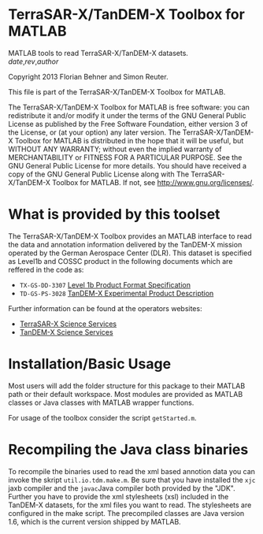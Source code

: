 TerraSAR-X/TanDEM-X Toolbox for MATLAB
======================================

MATLAB tools to read TerraSAR-X/TanDEM-X datasets.  
$date$,$rev$,$author$

Copyright 2013 Florian Behner and Simon Reuter.

This file is part of the TerraSAR-X/TanDEM-X Toolbox for MATLAB.

The TerraSAR-X/TanDEM-X Toolbox for MATLAB is free software: you can redistribute it and/or modify it under the terms of the GNU General Public License as published by the Free Software Foundation, either version 3 of the License, or (at your option) any later version.
The TerraSAR-X/TanDEM-X Toolbox for MATLAB is distributed in the hope that it will be useful, but WITHOUT ANY WARRANTY; without even the implied warranty of MERCHANTABILITY or FITNESS FOR A PARTICULAR PURPOSE. See the GNU General Public License for more details.
You should have received a copy of the GNU General Public License along with The TerraSAR-X/TanDEM-X Toolbox for MATLAB. If not, see http://www.gnu.org/licenses/.

What is provided by this toolset
================================

The TerraSAR-X/TanDEM-X Toolbox provides an MATLAB interface to read the data and annotation information delivered by the TanDEM-X mission operated by the German Aerospace Center (DLR). This dataset is specified as Level1b and COSSC product in the following documents which are reffered in the code as:
* `TX-GS-DD-3307` [Level 1b Product Format Specification](http://sss.terrasar-x.dlr.de/pdfs/TX-GS-DD-3307.pdf)
* `TD-GS-PS-3028` [TanDEM-X Experimental Product Description](https://tandemx-science.dlr.de/pdfs/TD-GS-PS-3028_TanDEM-X-Experimental-Product-Description_1.2.pdf)

Further information can be found at the operators websites:
* [TerraSAR-X Science Services](http://sss.terrasar-x.dlr.de "Further information concerning SAR image products")  
* [TanDEM-X Science Services](https://tandemx-science.dlr.de "Further information concerning interferometric SAR products")

Installation/Basic Usage
========================

Most users will add the folder structure for this package to their MATLAB path or their default workspace. Most modules are provided as MATLAB classes or Java classes with MATLAB wrapper functions.

For usage of the toolbox consider the script `getStarted.m`.

Recompiling the Java class binaries
===================================
To recompile the binaries used to read the xml based annotion data you can invoke the skript `util.io.tdm.make.m`. Be sure that you have installed the `xjc` jaxb compiler and the `javac`Java compiler both provided by the "JDK". Further you have to provide the xml stylesheets (xsl) included in the TanDEM-X datasets, for the xml files you want to read.
The stylesheets are configured in the make script. The precompiled classes are Java version 1.6, which is the current version shipped by MATLAB.
